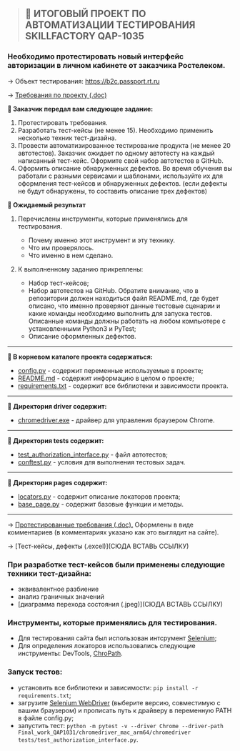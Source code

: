 >## :briefcase: ИТОГОВЫЙ ПРОЕКТ ПО АВТОМАТИЗАЦИИ ТЕСТИРОВАНИЯ SKILLFACTORY QAP-1035 

### Необходимо протестировать новый интерфейс авторизации в личном кабинете от заказчика Ростелеком.

→ Объект тестирования: https://b2c.passport.rt.ru


→ [Требования по проекту (.doc)](https://docs.google.com/document/d/1o8Zpy0pgiscX11AlZL4NqvI7td2OQvsq/edit?usp=sharing&ouid=105971517531308400217&rtpof=true&sd=true)




**:bookmark_tabs: Заказчик передал вам следующее задание:**

1. Протестировать требования.
2. Разработать тест-кейсы (не менее 15). Необходимо применить несколько техник тест-дизайна.
3. Провести автоматизированное тестирование продукта (не менее 20 автотестов). Заказчик ожидает по одному автотесту на каждый написанный тест-кейс. Оформите свой набор автотестов в GitHub.
4. Оформить описание обнаруженных дефектов. Во время обучения вы работали с разными сервисами и шаблонами, используйте их для оформления тест-кейсов и обнаруженных дефектов. (если дефекты не будут обнаружены, то составить описание трех дефектов)

**:bookmark_tabs: Ожидаемый результат**

1. Перечислены инструменты, которые применялись для тестирования.

   * Почему именно этот инструмент и эту технику.
   * Что им проверялось.
   * Что именно в нем сделано.
   
2. К выполненному заданию прикреплены:

   * Набор тест-кейсов;
   * Набор автотестов на GitHub. Обратите внимание, что в репозитории должен находиться файл README.md, где будет описано, что именно проверяют данные тестовые сценарии и какие команды необходимо выполнить для запуска тестов. Описанные команды должны работать на любом компьютере с установленными Python3 и PyTest;
   * Описание оформленных дефектов.

***
**:bookmark_tabs: В корневом каталоге проекта содержаться:**
* [config.py](https://github.com/KrisKapris/Final_work_skillfactory_28_module/blob/e491cc7f5d33a97bea8d139b7e5ece7bad8fe39f/config.py) - содержит переменные используемые в проекте;
* [README.md](https://github.com/KrisKapris/Final_work_skillfactory_28_module/blob/446b806d8575e042768357003e53796a7591856f/README.md) - содержит информацию в целом о проекте;
* [requirements.txt](https://github.com/KrisKapris/Final_work_skillfactory_28_module/blob/446b806d8575e042768357003e53796a7591856f/requirements.txt) - содержит все библиотеки и зависимости проекта.
***
**:bookmark_tabs: Директория driver содержит:**
* [chromedriver.exe](https://github.com/KrisKapris/Final_work_skillfactory_28_module/tree/446b806d8575e042768357003e53796a7591856f/chromedriver_mac_arm64) - драйвер для управления браузером Chrome.
***
**:bookmark_tabs: Директория tests содержит:**
* [test_authorization_interface.py](https://github.com/KrisKapris/Final_work_skillfactory_28_module/blob/446b806d8575e042768357003e53796a7591856f/tests/test_authorization_interface.py) - файл автотестов;
* [conftest.py](https://github.com/KrisKapris/Final_work_skillfactory_28_module/blob/446b806d8575e042768357003e53796a7591856f/tests/conftest.py) - условия для выполнения тестовых задач.
***
**:bookmark_tabs: Директория pages содержит:**
* [locators.py](https://github.com/KrisKapris/Final_work_skillfactory_28_module/blob/446b806d8575e042768357003e53796a7591856f/pages/locators.py) - содержит описание локаторов проекта;
* [base_page.py](https://github.com/KrisKapris/Final_work_skillfactory_28_module/blob/446b806d8575e042768357003e53796a7591856f/pages/base_page.py) - содержит базовые функции и методы.
***


→ [Протестированные требования (.doc).](https://docs.google.com/document/d/1bXnoPMj2mCpIH-0sEYF6w0exoV_dC41i/edit?usp=sharing&ouid=105971517531308400217&rtpof=true&sd=true) Оформлены в виде комментариев (в комментариях указано как это выглядит на сайте).


→ [Тест-кейсы, дефекты (.excel)](СЮДА ВСТАВЬ ССЫЛКУ)

### При разработке тест-кейсов были применены следующие техники тест-дизайна: 
 
* эквивалентное разбиение
* анализ граничных значений
* [диаграмма перехода состояния (.jpeg)](СЮДА ВСТАВЬ ССЫЛКУ)


### Инструменты, которые применялись для тестирования.

* Для тестирования сайта был использован 
интсрумент [Selenium](https://www.selenium.dev/);
* Для определения локаторов использовались 
следующие инструменты: DevTools, [ChroPath](https://chrome.google.com/webstore/detail/chropath/ljngjbnaijcbncmcnjfhigebomdlkcjo). 

### Запуск тестов:
* установить все библиотеки и зависимости: `pip install -r requirements.txt`;
* загрузите [Selenium WebDriver](https://chromedriver.chromium.org/downloads) (выберите версию, совместимую с вашим браузером) и прописать путь к драйверу в переменную PATH в файле config.py;
* запустить тест: `python -m pytest -v --driver Chrome --driver-path Final_work_QAP1031/chromedriver_mac_arm64/chromedriver tests/test_authorization_interface.py`.

